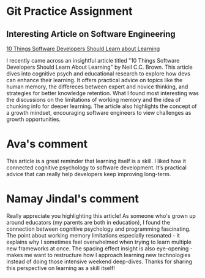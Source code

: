 # Git Practice Assignment

## Interesting Article on Software Engineering
[10 Things Software Developers Should Learn about Learning](https://cacm.acm.org/research/10-things-software-developers-should-learn-about-learning/)

I recently came across an insightful article titled "10 Things Software Developers Should Learn About Learning" by Neil C.C. Brown. This article dives into cognitive psych and educational research to explore how devs can enhance their learning. It offers practical advice on topics like the human memory, the differeces between expert and novice thinking, and strategies for better knowledge retention. What I found most interesting was the discussions on the limitations of working memory and the idea of chunking info for deeper learning. The article also highlights the concept of a growth mindset, encouraging software engineers to view challenges as growth opportunities.

# Ava's comment
This article is a great reminder that learning itself is a skill. I liked how it connected cognitive psychology to software development. It’s practical advice that can really help developers keep improving long-term.

# Namay Jindal's comment
Really appreciate you highlighting this article! As someone who's grown up around educators (my parents are both in education), I found the connection between cognitive psychology and programming fascinating. The point about working memory limitations especially resonated - it explains why I sometimes feel overwhelmed when trying to learn multiple new frameworks at once. The spacing effect insight is also eye-opening - makes me want to restructure how I approach learning new technologies instead of doing those intensive weekend deep-dives. Thanks for sharing this perspective on learning as a skill itself!